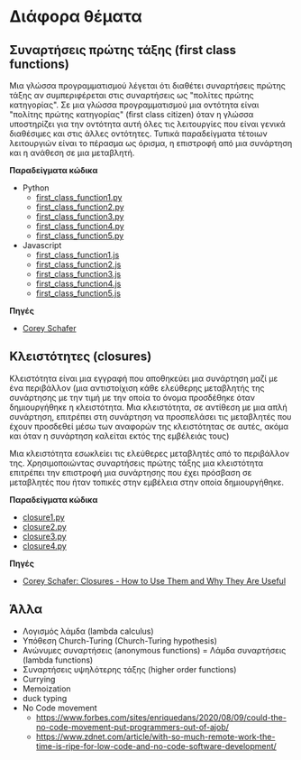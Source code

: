 # Διάφορα θέματα

## Συναρτήσεις πρώτης τάξης (first class functions)

Μια γλώσσα προγραμματισμού λέγεται ότι διαθέτει συναρτήσεις πρώτης τάξης αν συμπεριφέρεται στις συναρτήσεις ως "πολίτες πρώτης κατηγορίας". Σε μια γλώσσα προγραμματισμού μια οντότητα είναι "πολίτης πρώτης κατηγορίας" (first class citizen) όταν η γλώσσα υποστηρίζει για την οντότητα αυτή όλες τις λειτουργίες που είναι γενικά διαθέσιμες και στις άλλες οντότητες. Τυπικά παραδείγματα τέτοιων λειτουργιών είναι το πέρασμα ως όρισμα, η επιστροφή από μια συνάρτηση και η ανάθεση σε μια μεταβλητή.  


**Παραδείγματα κώδικα**

* Python
  * [first_class_function1.py](./pl/python/first_class_function1.py)
  * [first_class_function2.py](./pl/python/first_class_function2.py)
  * [first_class_function3.py](./pl/python/first_class_function3.py)
  * [first_class_function4.py](./pl/python/first_class_function4.py)
  * [first_class_function5.py](./pl/python/first_class_function5.py)
* Javascript
  * [first_class_function1.js](./pl/javascript/first_class_function1.js)
  * [first_class_function2.js](./pl/javascript/first_class_function2.js)
  * [first_class_function3.js](./pl/javascript/first_class_function3.js)
  * [first_class_function4.js](./pl/javascript/first_class_function4.js)
  * [first_class_function5.js](./pl/javascript/first_class_function5.js)

**Πηγές**

* [Corey Schafer]()

## Κλειστότητες (closures)

Κλειστότητα είναι μια εγγραφή που αποθηκεύει μια συνάρτηση μαζί με ένα περιβάλλον (μια αντιστοίχιση κάθε ελεύθερης μεταβλητής της συνάρτησης με την τιμή με την οποία το όνομα προσδέθηκε όταν δημιουργήθηκε η κλειστότητα. Μια κλειστότητα, σε αντίθεση με μια απλή συνάρτηση, επιτρέπει στη συνάρτηση να προσπελάσει τις μεταβλητές που έχουν προσδεθεί μέσω των αναφορών  της κλειστότητας σε αυτές, ακόμα και όταν η συνάρτηση καλείται εκτός της εμβέλειάς τους)

Μια κλειστότητα εσωκλείει τις ελεύθερες μεταβλητές από το περιβάλλον της. Χρησιμοποιώντας συναρτήσεις πρώτης τάξης μια κλειστότητα επιτρέπει την επιστροφή μια συνάρτησης που έχει πρόσβαση σε μεταβλητές που ήταν τοπικές στην εμβέλεια στην οποία δημιουργήθηκε. 

**Παραδείγματα κώδικα**

* [closure1.py](./pl/python/closure1.py)
* [closure2.py](./pl/python/closure2.py)
* [closure3.py](./pl/python/closure3.py)
* [closure4.py](./pl/python/closure4.py)
  
**Πηγές**

* [Corey Schafer: Closures - How to Use Them and Why They Are Useful](https://www.youtube.com/watch?v=swU3c34d2NQ)


## Άλλα

* Λογισμός λάμδα (lambda calculus)
* Υπόθεση Church-Turing (Church-Turing hypothesis)
* Ανώνυμες συναρτήσεις  (anonymous functions) = Λάμδα συναρτήσεις (lambda functions)
* Συναρτήσεις υψηλότερης τάξης (higher order functions)
* Currying
* Memoization
* duck typing
* No Code movement
  * <https://www.forbes.com/sites/enriquedans/2020/08/09/could-the-no-code-movement-put-programmers-out-of-ajob/>
  * <https://www.zdnet.com/article/with-so-much-remote-work-the-time-is-ripe-for-low-code-and-no-code-software-development/>